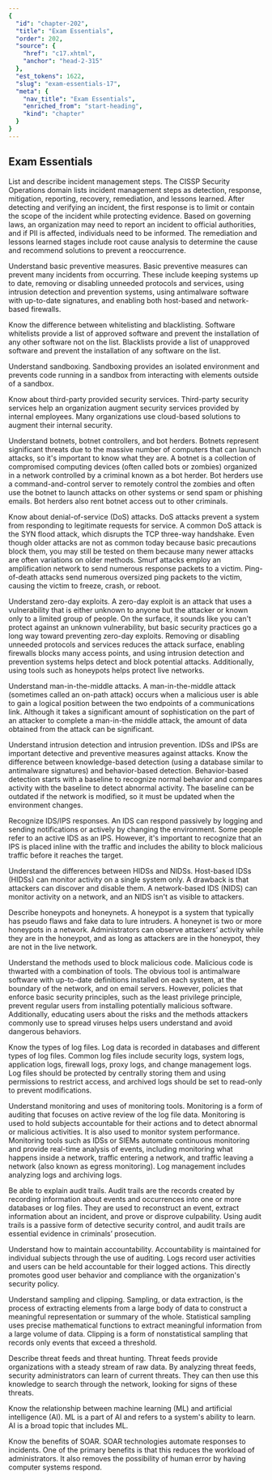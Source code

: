 ```yaml
---
{
  "id": "chapter-202",
  "title": "Exam Essentials",
  "order": 202,
  "source": {
    "href": "c17.xhtml",
    "anchor": "head-2-315"
  },
  "est_tokens": 1622,
  "slug": "exam-essentials-17",
  "meta": {
    "nav_title": "Exam Essentials",
    "enriched_from": "start-heading",
    "kind": "chapter"
  }
}
---
```

## Exam Essentials

List and describe incident management steps. The CISSP Security Operations domain lists incident management steps as detection, response, mitigation, reporting, recovery, remediation, and lessons learned. After detecting and verifying an incident, the first response is to limit or contain the scope of the incident while protecting evidence. Based on governing laws, an organization may need to report an incident to official authorities, and if PII is affected, individuals need to be informed. The remediation and lessons learned stages include root cause analysis to determine the cause and recommend solutions to prevent a reoccurrence.

Understand basic preventive measures. Basic preventive measures can prevent many incidents from occurring. These include keeping systems up to date, removing or disabling unneeded protocols and services, using intrusion detection and prevention systems, using antimalware software with up-to-date signatures, and enabling both host-based and network-based firewalls.

Know the difference between whitelisting and blacklisting. Software whitelists provide a list of approved software and prevent the installation of any other software not on the list. Blacklists provide a list of unapproved software and prevent the installation of any software on the list.

Understand sandboxing. Sandboxing provides an isolated environment and prevents code running in a sandbox from interacting with elements outside of a sandbox.

Know about third-party provided security services. Third-party security services help an organization augment security services provided by internal employees. Many organizations use cloud-based solutions to augment their internal security.

Understand botnets, botnet controllers, and bot herders. Botnets represent significant threats due to the massive number of computers that can launch attacks, so it's important to know what they are. A botnet is a collection of compromised computing devices (often called bots or zombies) organized in a network controlled by a criminal known as a bot herder. Bot herders use a command-and-control server to remotely control the zombies and often use the botnet to launch attacks on other systems or send spam or phishing emails. Bot herders also rent botnet access out to other criminals.

Know about denial-of-service (DoS) attacks. DoS attacks prevent a system from responding to legitimate requests for service. A common DoS attack is the SYN flood attack, which disrupts the TCP three-way handshake. Even though older attacks are not as common today because basic precautions block them, you may still be tested on them because many newer attacks are often variations on older methods. Smurf attacks employ an amplification network to send numerous response packets to a victim. Ping-of-death attacks send numerous oversized ping packets to the victim, causing the victim to freeze, crash, or reboot.

Understand zero-day exploits. A zero-day exploit is an attack that uses a vulnerability that is either unknown to anyone but the attacker or known only to a limited group of people. On the surface, it sounds like you can't protect against an unknown vulnerability, but basic security practices go a long way toward preventing zero-day exploits. Removing or disabling unneeded protocols and services reduces the attack surface, enabling firewalls blocks many access points, and using intrusion detection and prevention systems helps detect and block potential attacks. Additionally, using tools such as honeypots helps protect live networks.

Understand man-in-the-middle attacks. A man-in-the-middle attack (sometimes called an on-path attack) occurs when a malicious user is able to gain a logical position between the two endpoints of a communications link. Although it takes a significant amount of sophistication on the part of an attacker to complete a man-in-the middle attack, the amount of data obtained from the attack can be significant.

Understand intrusion detection and intrusion prevention. IDSs and IPSs are important detective and preventive measures against attacks. Know the difference between knowledge-based detection (using a database similar to antimalware signatures) and behavior-based detection. Behavior-based detection starts with a baseline to recognize normal behavior and compares activity with the baseline to detect abnormal activity. The baseline can be outdated if the network is modified, so it must be updated when the environment changes.

Recognize IDS/IPS responses. An IDS can respond passively by logging and sending notifications or actively by changing the environment. Some people refer to an active IDS as an IPS. However, it's important to recognize that an IPS is placed inline with the traffic and includes the ability to block malicious traffic before it reaches the target.

Understand the differences between HIDSs and NIDSs. Host-based IDSs (HIDSs) can monitor activity on a single system only. A drawback is that attackers can discover and disable them. A network-based IDS (NIDS) can monitor activity on a network, and an NIDS isn't as visible to attackers.

Describe honeypots and honeynets. A honeypot is a system that typically has pseudo flaws and fake data to lure intruders. A honeynet is two or more honeypots in a network. Administrators can observe attackers’ activity while they are in the honeypot, and as long as attackers are in the honeypot, they are not in the live network.

Understand the methods used to block malicious code. Malicious code is thwarted with a combination of tools. The obvious tool is antimalware software with up-to-date definitions installed on each system, at the boundary of the network, and on email servers. However, policies that enforce basic security principles, such as the least privilege principle, prevent regular users from installing potentially malicious software. Additionally, educating users about the risks and the methods attackers commonly use to spread viruses helps users understand and avoid dangerous behaviors.

Know the types of log files. Log data is recorded in databases and different types of log files. Common log files include security logs, system logs, application logs, firewall logs, proxy logs, and change management logs. Log files should be protected by centrally storing them and using permissions to restrict access, and archived logs should be set to read-only to prevent modifications.

Understand monitoring and uses of monitoring tools. Monitoring is a form of auditing that focuses on active review of the log file data. Monitoring is used to hold subjects accountable for their actions and to detect abnormal or malicious activities. It is also used to monitor system performance. Monitoring tools such as IDSs or SIEMs automate continuous monitoring and provide real-time analysis of events, including monitoring what happens inside a network, traffic entering a network, and traffic leaving a network (also known as egress monitoring). Log management includes analyzing logs and archiving logs.

Be able to explain audit trails. Audit trails are the records created by recording information about events and occurrences into one or more databases or log files. They are used to reconstruct an event, extract information about an incident, and prove or disprove culpability. Using audit trails is a passive form of detective security control, and audit trails are essential evidence in criminals’ prosecution.

Understand how to maintain accountability. Accountability is maintained for individual subjects through the use of auditing. Logs record user activities and users can be held accountable for their logged actions. This directly promotes good user behavior and compliance with the organization's security policy.

Understand sampling and clipping. Sampling, or data extraction, is the process of extracting elements from a large body of data to construct a meaningful representation or summary of the whole. Statistical sampling uses precise mathematical functions to extract meaningful information from a large volume of data. Clipping is a form of nonstatistical sampling that records only events that exceed a threshold.

Describe threat feeds and threat hunting. Threat feeds provide organizations with a steady stream of raw data. By analyzing threat feeds, security administrators can learn of current threats. They can then use this knowledge to search through the network, looking for signs of these threats.

Know the relationship between machine learning (ML) and artificial intelligence (AI). ML is a part of AI and refers to a system's ability to learn. AI is a broad topic that includes ML.

Know the benefits of SOAR. SOAR technologies automate responses to incidents. One of the primary benefits is that this reduces the workload of administrators. It also removes the possibility of human error by having computer systems respond.
